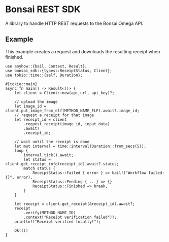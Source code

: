 # Bonsai REST SDK

A library to handle HTTP REST requests to the Bonsai Omega API.

## Example

This example creates a request and downloads the resulting receipt when finished.

```rust,ignore
use anyhow::{bail, Context, Result};
use bonsai_sdk::{types::ReceiptStatus, Client};
use tokio::time::{self, Duration};

#[tokio::main]
async fn main() -> Result<()> {
    let client = Client::new(api_url, api_key)?;

    // upload the image
    let image_id = client.put_image_from_elf(METHOD_NAME_ELF).await?.image_id;
    // request a receipt for that image
    let receipt_id = client
        .request_receipt(image_id, input_data)
        .await?
        .receipt_id;

    // wait until the receipt is done
    let mut interval = time::interval(Duration::from_secs(5));
    loop {
        interval.tick().await;
        let status = client.get_receipt_info(receipt_id).await?.status;
        match status {
            ReceiptStatus::Failed { error } => bail!("Workflow failed: {}", error),
            ReceiptStatus::Pending { .. } => {}
            ReceiptStatus::Finished => break,
        }
    }

    let receipt = client.get_receipt(&receipt_id).await?;
    receipt
        .verify(METHOD_NAME_ID)
        .context("Receipt verification failed")?;
    println!("Receipt verified locally!");

    Ok(())
}
```
